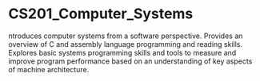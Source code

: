# CS201_Computer_Systems
ntroduces computer systems from a software perspective. Provides an overview of C and assembly language programming and reading skills. Explores basic systems programming skills and tools to measure and improve program performance based on an understanding of key aspects of machine architecture. 
